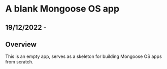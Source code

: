 # A blank Mongoose OS app

## 19/12/2022 - 
## Overview

This is an empty app, serves as a skeleton for building Mongoose OS
apps from scratch.

